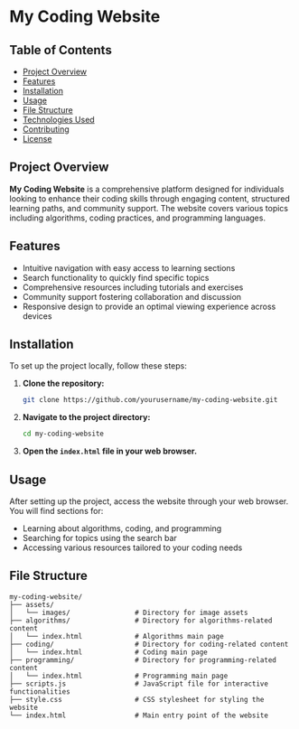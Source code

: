 # My Coding Website

## Table of Contents
- [Project Overview](#project-overview)
- [Features](#features)
- [Installation](#installation)
- [Usage](#usage)
- [File Structure](#file-structure)
- [Technologies Used](#technologies-used)
- [Contributing](#contributing)
- [License](#license)

## Project Overview
**My Coding Website** is a comprehensive platform designed for individuals looking to enhance their coding skills through engaging content, structured learning paths, and community support. The website covers various topics including algorithms, coding practices, and programming languages.

## Features
- Intuitive navigation with easy access to learning sections
- Search functionality to quickly find specific topics
- Comprehensive resources including tutorials and exercises
- Community support fostering collaboration and discussion
- Responsive design to provide an optimal viewing experience across devices

## Installation
To set up the project locally, follow these steps:

1. **Clone the repository:**
    ```bash
    git clone https://github.com/yourusername/my-coding-website.git
    ```

2. **Navigate to the project directory:**
    ```bash
    cd my-coding-website
    ```

3. **Open the `index.html` file in your web browser.**

## Usage
After setting up the project, access the website through your web browser. You will find sections for:
- Learning about algorithms, coding, and programming
- Searching for topics using the search bar
- Accessing various resources tailored to your coding needs

## File Structure
```plaintext
my-coding-website/
├── assets/
│   └── images/                # Directory for image assets
├── algorithms/                # Directory for algorithms-related content
│   └── index.html             # Algorithms main page
├── coding/                    # Directory for coding-related content
│   └── index.html             # Coding main page
├── programming/               # Directory for programming-related content
│   └── index.html             # Programming main page
├── scripts.js                 # JavaScript file for interactive functionalities
├── style.css                  # CSS stylesheet for styling the website
└── index.html                 # Main entry point of the website
